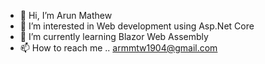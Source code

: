 - 👋 Hi, I’m Arun Mathew
- 👀 I’m interested in Web development using Asp.Net Core
- 🌱 I’m currently learning Blazor Web Assembly 
- 📫 How to reach me .. armmtw1904@gmail.com
<!---
armmtw1904/armmtw1904 is a ✨ special ✨ repository because its `README.md` (this file) appears on your GitHub profile.
You can click the Preview link to take a look at your changes.
--->
